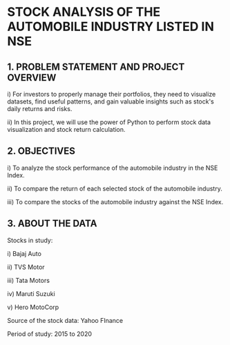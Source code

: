 # STOCK ANALYSIS OF THE AUTOMOBILE INDUSTRY LISTED IN NSE

## 1. PROBLEM STATEMENT AND PROJECT OVERVIEW
  i) For investors to properly manage their portfolios, they need to visualize datasets, find useful patterns, and gain valuable insights such as stock's daily returns and risks.
  
  ii) In this project, we will use the power of Python to perform stock data visualization and stock return calculation.

## 2. OBJECTIVES
  i) To analyze the stock performance of the automobile industry in the NSE Index.
  
  ii) To compare the return of each selected stock of the automobile industry.
  
  iii) To compare the stocks of the automobile industry against the NSE Index.

## 3. ABOUT THE DATA

  Stocks in study:
  
  i) Bajaj Auto
  
  ii) TVS Motor
  
  iii) Tata Motors
  
  iv) Maruti Suzuki
  
  v) Hero MotoCorp
  
  Source of the stock data: Yahoo FInance
  
  Period of study: 2015 to 2020
